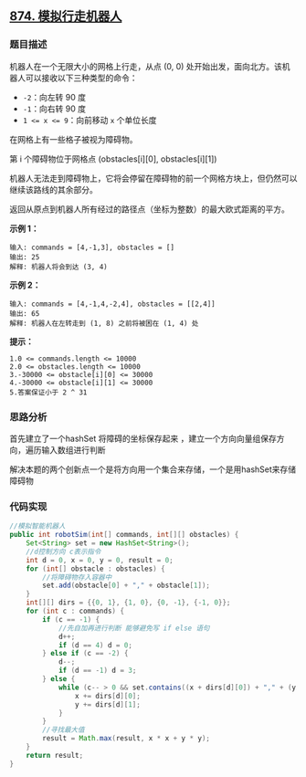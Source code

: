## [874. 模拟行走机器人](https://leetcode-cn.com/problems/walking-robot-simulation/)

### 题目描述

机器人在一个无限大小的网格上行走，从点 (0, 0) 处开始出发，面向北方。该机器人可以接收以下三种类型的命令：

- `-2`：向左转 90 度
- `-1`：向右转 90 度
- `1 <= x <= 9`：向前移动 `x` 个单位长度

在网格上有一些格子被视为障碍物。

第 i 个障碍物位于网格点  (obstacles[i][0], obstacles[i][1])

机器人无法走到障碍物上，它将会停留在障碍物的前一个网格方块上，但仍然可以继续该路线的其余部分。

返回从原点到机器人所有经过的路径点（坐标为整数）的最大欧式距离的平方。

**示例 1：**

```
输入: commands = [4,-1,3], obstacles = []
输出: 25
解释: 机器人将会到达 (3, 4)
```

**示例 2：**

```
输入: commands = [4,-1,4,-2,4], obstacles = [[2,4]]
输出: 65
解释: 机器人在左转走到 (1, 8) 之前将被困在 (1, 4) 处
```

**提示：**

```
1.0 <= commands.length <= 10000
2.0 <= obstacles.length <= 10000
3.-30000 <= obstacle[i][0] <= 30000
4.-30000 <= obstacle[i][1] <= 30000
5.答案保证小于 2 ^ 31
```

### 思路分析

首先建立了一个hashSet 将障碍的坐标保存起来 ，建立一个方向向量组保存方向，遍历输入数组进行判断

解决本题的两个创新点一个是将方向用一个集合来存储，一个是用hashSet来存储障碍物

### 代码实现

```java
//模拟智能机器人
public int robotSim(int[] commands, int[][] obstacles) {
    Set<String> set = new HashSet<String>();
    //d控制方向 c表示指令
    int d = 0, x = 0, y = 0, result = 0;
    for (int[] obstacle : obstacles) {
        //将障碍物存入容器中
        set.add(obstacle[0] + "," + obstacle[1]);
    }
    int[][] dirs = {{0, 1}, {1, 0}, {0, -1}, {-1, 0}};
    for (int c : commands) {
        if (c == -1) {
            //先自加再进行判断 能够避免写 if else 语句
            d++;
            if (d == 4) d = 0;
        } else if (c == -2) {
            d--;
            if (d == -1) d = 3;
        } else {
            while (c-- > 0 && set.contains((x + dirs[d][0]) + "," + (y + dirs[d][1]))) {
                x += dirs[d][0];
                y += dirs[d][1];
            }
        }
        //寻找最大值
        result = Math.max(result, x * x + y * y);
    }
    return result;
}
```

